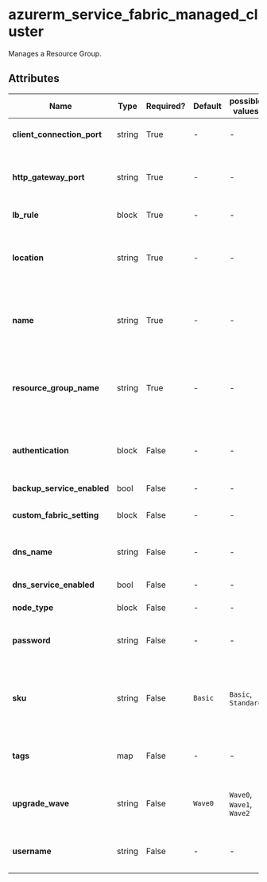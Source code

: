 # azurerm_service_fabric_managed_cluster

Manages a Resource Group.

## Attributes

| Name | Type | Required? | Default  | possible values | Description |
| ---- | ---- | --------- | -------- | ----------- | ----------- |
| **client_connection_port** | string | True | -  |  -  | Port to use when connecting to the cluster. | 
| **http_gateway_port** | string | True | -  |  -  | Port that should be used by the Service Fabric Explorer to visualize applications and cluster status. | 
| **lb_rule** | block | True | -  |  -  | One or more `lb_rule` blocks. | 
| **location** | string | True | -  |  -  | The Azure Region where the Resource Group should exist. Changing this forces a new Resource Group to be created. | 
| **name** | string | True | -  |  -  | The name which should be used for this Resource Group. Changing this forces a new Resource Group to be created. | 
| **resource_group_name** | string | True | -  |  -  | The name of the Resource Group where the Resource Group should exist. Changing this forces a new Resource Group to be created. | 
| **authentication** | block | False | -  |  -  | Controls how connections to the cluster are authenticated. A `authentication` block. | 
| **backup_service_enabled** | bool | False | -  |  -  | If true, backup service is enabled. | 
| **custom_fabric_setting** | block | False | -  |  -  | One or more `custom_fabric_setting` blocks. | 
| **dns_name** | string | False | -  |  -  | Hostname for the cluster. If unset the cluster's name will be used.. | 
| **dns_service_enabled** | bool | False | -  |  -  | If true, DNS service is enabled. | 
| **node_type** | block | False | -  |  -  | One or more `node_type` blocks. | 
| **password** | string | False | -  |  -  | Administrator password for the VMs that will be created as part of this cluster. | 
| **sku** | string | False | `Basic`  |  `Basic`, `Standard`  | SKU for this cluster. Changing this forces a new resource to be created. Default is `Basic`, allowed values are either `Basic` or `Standard`. | 
| **tags** | map | False | -  |  -  | A mapping of tags which should be assigned to the Resource Group. | 
| **upgrade_wave** | string | False | `Wave0`  |  `Wave0`, `Wave1`, `Wave2`  | Upgrade wave for the fabric runtime. Default is `Wave0`, allowed value must be one of `Wave0`, `Wave1`, or `Wave2`. | 
| **username** | string | False | -  |  -  | Administrator password for the VMs that will be created as part of this cluster. | 

